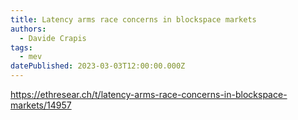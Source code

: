 ```yaml
---
title: Latency arms race concerns in blockspace markets
authors:
  - Davide Crapis
tags:
  - mev
datePublished: 2023-03-03T12:00:00.000Z
---
```


<https://ethresear.ch/t/latency-arms-race-concerns-in-blockspace-markets/14957>
